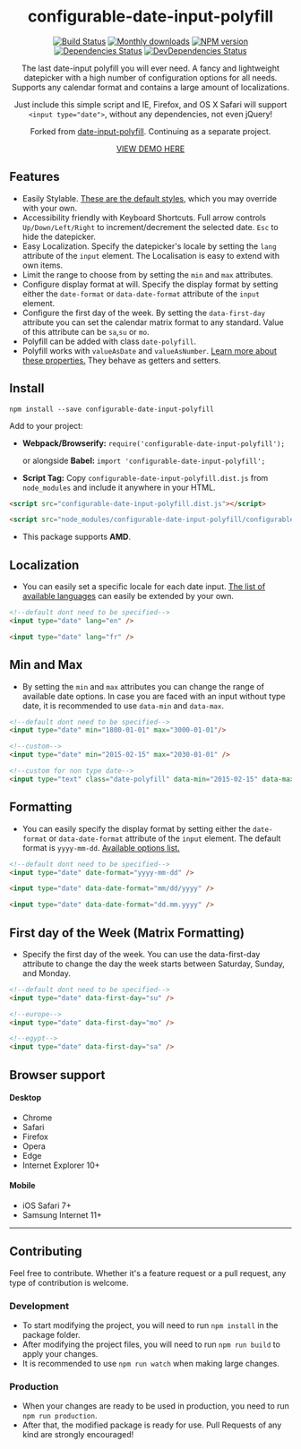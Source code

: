 <div align="center">
    <h1>configurable-date-input-polyfill</h1>

[![Build Status](https://travis-ci.com/KreutzerCode/configurable-date-input-polyfill.svg?branch=master)](https://travis-ci.com/github/KreutzerCode/configurable-date-input-polyfill)
[![Monthly downloads](https://img.shields.io/npm/dm/configurable-date-input-polyfill.svg)](https://www.npmjs.com/package/configurable-date-input-polyfill)
[![NPM version](https://badge.fury.io/js/configurable-date-input-polyfill.svg)](https://badge.fury.io/js/configurable-date-input-polyfill)
[![Dependencies Status](https://david-dm.org/KreutzerCode/configurable-date-input-polyfill/status.svg)](https://david-dm.org/KreutzerCode/configurable-date-input-polyfill)
[![DevDependencies Status](https://david-dm.org/KreutzerCode/configurable-date-input-polyfill/dev-status.svg)](https://david-dm.org/KreutzerCode/configurable-date-input-polyfill?type=dev)

<p>
    The last date-input polyfill you will ever need. A fancy and lightweight datepicker with a high number of configuration options for all needs. Supports any calendar format and contains a large amount of localizations.
</p>

Just include this simple script and IE, Firefox, and OS X Safari will support `<input type="date">`, without any dependencies, not even jQuery!

Forked from [date-input-polyfill](https://github.com/jcgertig/date-input-polyfill). Continuing as a separate project.

[VIEW DEMO HERE](https://kreutzercode.github.io/configurable-date-input-polyfill/)

</div>


## Features

* Easily Stylable. [These are the default styles](https://github.com/KreutzerCode/configurable-date-input-polyfill/blob/master/configurable-date-input-polyfill.scss),
which you may override with your own.
* Accessibility friendly with Keyboard Shortcuts. Full arrow controls `Up/Down/Left/Right` to increment/decrement the selected date.
`Esc` to hide the datepicker.
* Easy Localization. Specify the datepicker's locale by setting the
`lang` attribute of the `input` element. The Localisation is easy to extend with own items.
* Limit the range to choose from by setting the `min` and `max` attributes.
* Configure display format at will. Specify the display format by setting either the
`date-format` or `data-date-format` attribute of the `input` element.
* Configure the first day of the week. By setting the `data-first-day` attribute you 
can set the calendar matrix format to any standard. Value of this attribute can be `sa`,`su` or `mo`.
* Polyfill can be added with class `date-polyfill`.
* Polyfill works with `valueAsDate` and `valueAsNumber`.
[Learn more about these properties.](https://developer.mozilla.org/en-US/docs/Web/API/HTMLInputElement#property-valueasdate)
They behave as getters and setters.


## Install
`npm install --save configurable-date-input-polyfill`

Add to your project:

* **Webpack/Browserify:** `require('configurable-date-input-polyfill');`

    or alongside **Babel:** `import 'configurable-date-input-polyfill';`

* **Script Tag:** Copy `configurable-date-input-polyfill.dist.js` from `node_modules` and
include it anywhere in your HTML.
```html
<script src="configurable-date-input-polyfill.dist.js"></script>

<script src="node_modules/configurable-date-input-polyfill/configurable-date-input-polyfill.dist.js"></script>
```


* This package supports **AMD**.

## Localization
* You can easily set a specific locale for each date input. [The list of available languages](https://github.com/KreutzerCode/configurable-date-input-polyfill/blob/master/localisations.js) can easily be extended by your own.
```html
<!--default dont need to be specified-->
<input type="date" lang="en" />

<input type="date" lang="fr" />
```

## Min and Max
* By setting the `min` and `max` attributes you can change the range of available date options. In case you are faced with an input without type date, it is recommended to use `data-min` and `data-max`.
```html
<!--default dont need to be specified-->
<input type="date" min="1800-01-01" max="3000-01-01"/>

<!--custom-->
<input type="date" min="2015-02-15" max="2030-01-01" />

<!--custom for non type date-->
<input type="text" class="date-polyfill" data-min="2015-02-15" data-max="2030-01-01" />
```

## Formatting
* You can easily specify the display format by setting either the
`date-format` or `data-date-format` attribute of the `input` element.  The default format is `yyyy-mm-dd`. 
[Available options list.](https://github.com/felixge/node-dateformat#mask-options)
```html
<!--default dont need to be specified-->
<input type="date" date-format="yyyy-mm-dd" />

<input type="date" data-date-format="mm/dd/yyyy" />

<input type="date" data-date-format="dd.mm.yyyy" />
```

## First day of the Week (Matrix Formatting)
* Specify the first day of the week. You can use the data-first-day attribute to change the day the week starts between Saturday, Sunday, and Monday.
```html
<!--default dont need to be specified-->
<input type="date" data-first-day="su" />

<!--europe-->
<input type="date" data-first-day="mo" />

<!--egypt-->
<input type="date" data-first-day="sa" />
```

## Browser support
#### Desktop
* Chrome
* Safari
* Firefox
* Opera
* Edge
* Internet Explorer 10+

#### Mobile
* iOS Safari 7+
* Samsung Internet 11+

---

## Contributing

Feel free to contribute. Whether it's a feature request or a pull request, any type of contribution is welcome.

### Development
* To start modifying the project, you will need to run `npm install` in the package folder.
* After modifying the project files, you will need to run `npm run build` to apply your changes.
* It is recommended to use `npm run watch` when making large changes.

### Production
* When your changes are ready to be used in production, you need to run `npm run production`.
* After that, the modified package is ready for use. Pull Requests of any kind are strongly encouraged!

